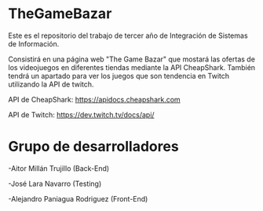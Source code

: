 # TheGameBazar
Este es el repositorio del trabajo de tercer año de Integración de Sistemas de Información.

Consistirá en una página web "The Game Bazar" que mostará las ofertas de los videojuegos en diferentes tiendas mediante la API CheapShark. También tendrá un apartado para ver los juegos que son tendencia en Twitch utilizando la API de twitch.

API de CheapShark: https://apidocs.cheapshark.com

API de Twitch: https://dev.twitch.tv/docs/api/

# Grupo de desarrolladores
-Aitor Millán Trujillo (Back-End)

-José Lara Navarro (Testing)

-Alejandro Paniagua Rodriguez (Front-End)
